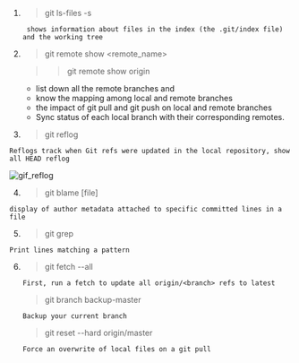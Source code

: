
1. >git ls-files -s

    ` shows information about files in the index (the .git/index file) and the working tree`

2. >git remote show <remote_name>


    >>git remote show origin

    - list down all the remote branches and
    - know the mapping among local and remote branches
    - the impact of git pull and git push on local and remote branches
    - Sync status of each local branch with their corresponding remotes.
    

3. >git reflog

`Reflogs track when Git refs were updated in the local repository, show all HEAD reflog`

![gif_reflog](https://res.cloudinary.com/practicaldev/image/fetch/s--AS0ya8UC--/c_imagga_scale,f_auto,fl_progressive,h_420,q_auto,w_1000/https://dev-to-uploads.s3.amazonaws.com/i/rixan4h4z8y94eq89som.png)


4. >git blame [file]

`display of author metadata attached to specific committed lines in a file`

5. >git grep 

`Print lines matching a pattern`

6.  >git fetch --all 

    `First, run a fetch to update all origin/<branch> refs to latest` 

    >git branch backup-master

    `Backup your current branch`

    >git reset --hard origin/master

    `Force an overwrite of local files on a git pull`
